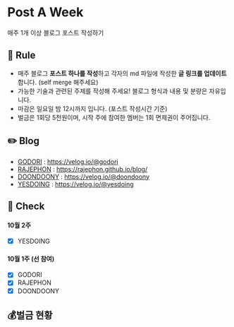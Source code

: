 # Post A Week
매주 1개 이상 블로그 포스트 작성하기

## 📌 Rule
- 매주 블로그 **포스트 하나를 작성**하고 각자의 md 파일에 작성한 **글 링크를 업데이트** 합니다. (self merge 해주세요)
- 가능한 기술과 관련된 주제를 작성해 주세요! 블로그 형식과 내용 및 분량은 자유입니다.
- 마감은 일요일 밤 12시까지 입니다. (포스트 작성시간 기준)
- 벌금은 1회당 5천원이며, 시작 주에 참여한 멤버는 1회 면제권이 주어집니다.

## ✏️ Blog
- [GODORI](https://post-a-week.github.io/blog/GODORI) : https://velog.io/@godori
- [RAJEPHON](https://post-a-week.github.io/blog/RAJEPHON) : https://rajephon.github.io/blog/
- [DOONDOONY](https://post-a-week.github.io/blog/DOONDOONY) : https://velog.io/@doondoony
- [YESDOING](https://post-a-week.github.io/blog/YESDOING) : https://velog.io/@yesdoing

## 📘 Check

#### 10월 2주
- [x] YESDOING

#### 10월 1주 (선 참여)
- [x] GODORI
- [x] RAJEPHON
- [x] DOONDOONY

## 💰벌금 현황



